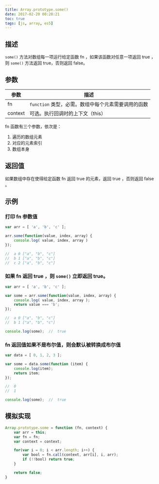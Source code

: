 ```yaml
---
title: Array.prototype.some()
date: 2017-02-20 00:28:21
toc: true
tags: [js, array, es5]
---
```


## 描述

`some()` 方法对数组每一项运行给定函数 fn ，如果该函数对任意一项返回 true ，则 `some()` 方法返回 true，否则返回 false。

## 参数

参数 | 描述
--- | ---
fn | `function` 类型，必需。数组中每个元素需要调用的函数
context | 可选。执行回调时的上下文（this）

fn 函数有三个参数，依次是：
1. 遍历的数组元素
2. 对应的元素索引
3. 数组本身

## 返回值

如果数组中存在使得给定函数 fn 返回 true 的元素，返回 true ，否则返回 false 。

## 示例

### 打印 fn 参数值

```js
var arr = [ 'a', 'b', 'c' ];

arr.some(function(value, index, array) {
    console.log( value, index, array )
});

//  a 0 ["a", "b", "c"]
//  b 1 ["a", "b", "c"]
//  c 2 ["a", "b", "c"]
```

### 如果 fn 返回 true ，则 `some()` 立即返回 true。

```js
var arr = [ 'a', 'b', 'c' ];

var some = arr.some(function(value, index, array) {
    console.log( value, index, array );
    return value === 'b';
});

//  a 0 ["a", "b", "c"]
//  b 1 ["a", "b", "c"]

console.log(some);  //  true
```

### fn 返回值如果不是布尔值，则会默认被转换成布尔值

```js
var data = [ 0, 1, 2, 3 ];

var some = data.some(function (item) {
    console.log(item);
    return item;
});

//  0
//  1

console.log(some);  //  true 
```

## 模拟实现

```js
Array.prototype.some = function (fn, context) {
    var arr = this;
    var fn = fn;
    var context = context;

    for(var i = 0; i < arr.length; i++) {
        var bool = fn.call(context, arr[i], i, arr);
        if (!!bool) return true;
    }

    return false;
}
```

